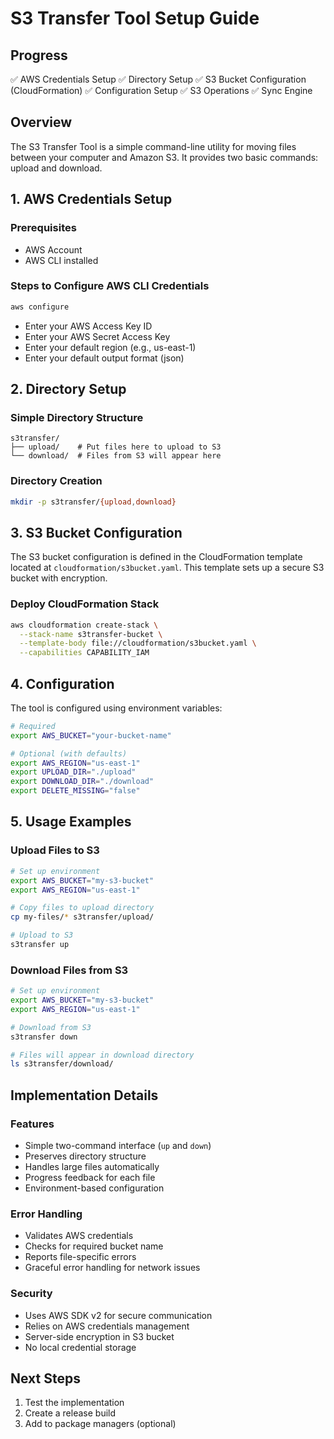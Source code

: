 # S3 Transfer Tool Setup Guide

## Progress
✅ AWS Credentials Setup
✅ Directory Setup
✅ S3 Bucket Configuration (CloudFormation)
✅ Configuration Setup
✅ S3 Operations
✅ Sync Engine

## Overview
The S3 Transfer Tool is a simple command-line utility for moving files between your computer and Amazon S3. It provides two basic commands: upload and download.

## 1. AWS Credentials Setup

### Prerequisites
- AWS Account
- AWS CLI installed

### Steps to Configure AWS CLI Credentials
```bash
aws configure
```
- Enter your AWS Access Key ID
- Enter your AWS Secret Access Key
- Enter your default region (e.g., us-east-1)
- Enter your default output format (json)

## 2. Directory Setup

### Simple Directory Structure
```
s3transfer/
├── upload/    # Put files here to upload to S3
└── download/  # Files from S3 will appear here
```

### Directory Creation
```bash
mkdir -p s3transfer/{upload,download}
```

## 3. S3 Bucket Configuration

The S3 bucket configuration is defined in the CloudFormation template located at `cloudformation/s3bucket.yaml`. This template sets up a secure S3 bucket with encryption.

### Deploy CloudFormation Stack
```bash
aws cloudformation create-stack \
  --stack-name s3transfer-bucket \
  --template-body file://cloudformation/s3bucket.yaml \
  --capabilities CAPABILITY_IAM
```

## 4. Configuration

The tool is configured using environment variables:

```bash
# Required
export AWS_BUCKET="your-bucket-name"

# Optional (with defaults)
export AWS_REGION="us-east-1"
export UPLOAD_DIR="./upload"
export DOWNLOAD_DIR="./download"
export DELETE_MISSING="false"
```

## 5. Usage Examples

### Upload Files to S3
```bash
# Set up environment
export AWS_BUCKET="my-s3-bucket"
export AWS_REGION="us-east-1"

# Copy files to upload directory
cp my-files/* s3transfer/upload/

# Upload to S3
s3transfer up
```

### Download Files from S3
```bash
# Set up environment
export AWS_BUCKET="my-s3-bucket"
export AWS_REGION="us-east-1"

# Download from S3
s3transfer down

# Files will appear in download directory
ls s3transfer/download/
```

## Implementation Details

### Features
- Simple two-command interface (`up` and `down`)
- Preserves directory structure
- Handles large files automatically
- Progress feedback for each file
- Environment-based configuration

### Error Handling
- Validates AWS credentials
- Checks for required bucket name
- Reports file-specific errors
- Graceful error handling for network issues

### Security
- Uses AWS SDK v2 for secure communication
- Relies on AWS credentials management
- Server-side encryption in S3 bucket
- No local credential storage

## Next Steps
1. Test the implementation
2. Create a release build
3. Add to package managers (optional) 